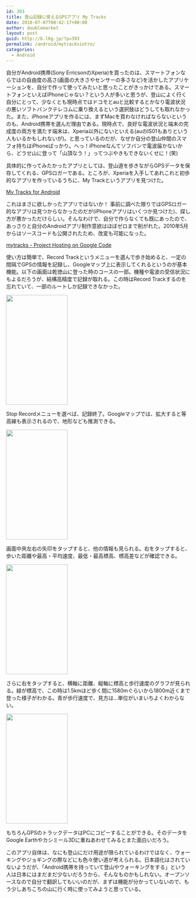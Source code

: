 ```yaml
---
id: 393
title: 登山記録に使えるGPSアプリ My Tracks
date: 2010-07-07T00:42:17+00:00
author: doublemarket
layout: post
guid: http://b.l0g.jp/?p=393
permalink: /android/mytracksintro/
categories:
  - Android
---
```


自分がAndroid携帯(Sony ErricsonのXperia)を買ったのは、スマートフォンならではの自由度の高さ(画面の大きさやセンサーの多さなど)を活かしたアプリケーションを、自分で作って使ってみたいと思ったことがきっかけである。スマートフォンといえばiPhoneじゃない？という人が多いと思うが、登山によく行く自分にとって、少なくとも現時点ではドコモとauと比較するとかなり電波状況の悪いソフトバンクテレコムに乗り換えるという選択肢はどうしても取れなかった。また、iPhoneアプリを作るには、まずMacを買わなければならないというのも、Android携帯を選んだ理由である。現時点で、良好な電波状況と端末の完成度の両方を満たす端末は、Xperia以外にないといえる(auのIS01もありという人もいるかもしれないが)。と思っているのだが、なぜか自分の登山仲間のスマフォ持ちはiPhoneばっかり。へっ！iPhoneなんてソフバンで電波届かないから、どうせ山に登って「山頂なう！」ってつぶやきもできないくせに！(笑)

具体的に作ってみたかったアプリとしては、登山道を歩きながらGPSデータを保存してくれる、GPSロガーである。ところが、Xperiaを入手してあれこれと初歩的なアプリを作っているうちに、My Trackというアプリを見つけた。

[My Tracks for Android](http://mytracks.appspot.com/)

これはまさに欲しかったアプリではないか！ 事前に調べた限りではGPSロガー的なアプリは見つからなかったのだが(iPhoneアプリはいくつか見つけた)、探し方が悪かっただけらしい。そんなわけで、自分で作らなくても既にあったので、あっさりと自分のAndroidアプリ制作意欲はほぼゼロまで削がれた。2010年5月からはソースコードも公開されたため、改変も可能になった。

[mytracks - Project Hosting on Google Code](http://code.google.com/p/mytracks/)

使い方は簡単で、Record Trackというメニューを選んで歩き始めると、一定の間隔でGPSの情報を記録し、Googleマップ上に表示してくれるというのが基本機能。以下の画面は乾徳山に登った時のコースの一部。機種や電波の受信状況にもよるだろうが、結構高精度で記録が取れる。この時はRecord Trackするのを忘れていて、一部のルートしか記録できなかった。

[<img src="http://b.l0g.jp/wp-content/uploads/01-168x300.png" alt="" title="01" width="168" height="300" class="alignnone size-medium wp-image-394" />](http://b.l0g.jp/wp-content/uploads/2010/07/01.png)

Stop Recordメニューを選べば、記録終了。Googleマップでは、拡大すると等高線も表示されるので、地形なども推測できる。

[<img src="http://b.l0g.jp/wp-content/uploads/02-168x300.png" alt="" title="02" width="168" height="300" class="alignnone size-medium wp-image-395" />](http://b.l0g.jp/wp-content/uploads/2010/07/02.png)

画面中央左右の矢印をタップすると、他の情報も見られる。右をタップすると、歩いた距離や最高・平均速度、最低・最高標高、標高差などが確認できる。

[<img src="http://b.l0g.jp/wp-content/uploads/03-168x300.png" alt="" title="03" width="168" height="300" class="alignnone size-medium wp-image-396" />](http://b.l0g.jp/wp-content/uploads/2010/07/03.png)

さらに右をタップすると、横軸に距離、縦軸に標高と歩行速度のグラフが見られる。緑が標高で、この時は1.5kmほど歩く間に1580mぐらいから1800m近くまで登った様子がわかる。青が歩行速度で、見方は…単位がいまいちよくわからない。

[<img src="http://b.l0g.jp/wp-content/uploads/04-168x300.png" alt="" title="04" width="168" height="300" class="alignnone size-medium wp-image-397" />](http://b.l0g.jp/wp-content/uploads/2010/07/04.png)

もちろんGPSのトラックデータはPCにコピーすることができる。そのデータをGoogle Earthやカシミール3Dに重ねあわせてみるとまた面白いだろう。

このアプリ自体は、なにも登山にだけ用途が限られているわけではなく、ウォーキングやジョギングの際などにも色々使い道が考えられる。日本語化はされていないようだが、「Android携帯を持っていて登山やウォーキングをする」という人は日本にはまだまだ少ないだろうから、そんなものかもしれない。オープンソースなので自分で翻訳してもいいのだが、まずは機能が分かっていないので、もう少しあちこちの山に行く時に使ってみようと思っている。


